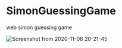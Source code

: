 # SimonGuessingGame
web simon guessing game

![Screenshot from 2020-11-08 20-21-45](https://user-images.githubusercontent.com/45234288/98483436-23bf0e00-2200-11eb-9b83-c661dd1a99b8.png)

